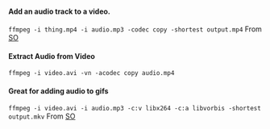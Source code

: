 #### Add an audio track to a video.

`ffmpeg -i thing.mp4 -i audio.mp3 -codec copy -shortest output.mp4`
From [SO](https://stackoverflow.com/questions/11779490/how-to-add-a-new-audio-not-mixing-into-a-video-using-ffmpeg/11783474#11783474)

#### Extract Audio from Video

`ffmpeg -i video.avi -vn -acodec copy audio.mp4`

#### Great for adding audio to gifs
`ffmpeg -i video.avi -i audio.mp3 -c:v libx264 -c:a libvorbis -shortest output.mkv`
From [SO](https://stackoverflow.com/questions/11779490/how-to-add-a-new-audio-not-mixing-into-a-video-using-ffmpeg/11783474#11783474)
